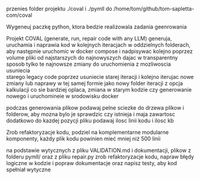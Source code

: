 
przenies folder projektu ./coval i ./pymll do /home/tom/github/tom-sapletta-com/coval

Wygeneuj paczkę python, ktora bedzie realizowala zadania geenrowania

Projekt COVAL (generate, run, repair code with any LLM) 
generuja, uruchamia i naprawia kod w kolejnych iteracjach  w oddzielnych folderach, aby następnie
uruchomic w docker compose i nadpisywac kolejno poprzez volume pliki od najstarszych do najnowyszych
dajac w transparentny sposob tylko te najnowsze zmiany do uruchomienia z mozliwoscia usuniecia  
starego legacy code poprzez usuniecie starej iteracji i kolejno iterujac nowe zmiany lub naprawy
w tej samej formie jako nowy folder iteracji z opcja kalkulacji co sie bardziej oplaca, zmiana w starym kodzie
czy generowanie nowego i uruchomineie w srodowisku docker


podczas generowania plikow podawaj pelne sciezke do drzewa plikow i folderow, aby mozna bylo je sprawdzic czy istnieja i maja zawartosc
dodatkowo do kazdej pozycji pliku podawaj ilosc linii kodu i ilosc kb

Zrob refaktoryzacje kodu, podziel na komplementarne modularne komponenty, 
każdy plik kodu powinien mieć mniej niż 500 linii


na podstawie wytycznych z pliku VALIDATION.md i
dokumentacji, plikow z folderu pymll/ oraz z pliku repair.py
zrob refaktoryzacje kodu, napraw błędy logiczne w kodzie i popraw dokumentacje
oraz napisz testy, aby kod spełniał wytyczne

